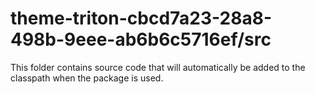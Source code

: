 # theme-triton-cbcd7a23-28a8-498b-9eee-ab6b6c5716ef/src

This folder contains source code that will automatically be added to the classpath when
the package is used.
